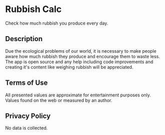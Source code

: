 # Rubbish Calc
Check how much rubbish you produce every day.

## Description
Due the ecological problems of our world, it is necessary to make people aware
how much rubbish they produce and encourage them to waste less.
The app is open source and any help including code improvements and creating
it's content like weighing rubbish will be appreciated.

## Terms of Use
All presented values are approximate for entertainment purposes only. Values
found on the web or measured by an author.

## Privacy Policy
No data is collected.
